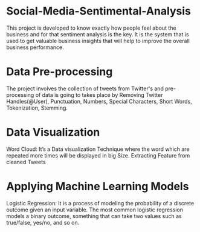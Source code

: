 # Social-Media-Sentimental-Analysis

This project is developed to know exactly how people feel about the business and for that sentiment analysis is the key. 
It is the system that is used to get valuable business insights that will help to improve the overall business performance.

# Data Pre-processing
The project involves the collection of tweets from Twitter's and pre-processing of data is going to takes place by Removing Twitter Handles(@User),
Punctuation, Numbers, Special Characters, Short Words, Tokenization, Stemming.

# Data Visualization
Word Cloud: It’s a Data visualization Technique where the word which are repeated more times will be displayed in big Size.
Extracting Feature from cleaned Tweets

# Applying Machine Learning Models
Logistic Regression:
It is a process of modeling the probability of a discrete outcome given an input variable. The most common logistic regression models a binary outcome,
something that can take two values such as true/false, yes/no, and so on.


